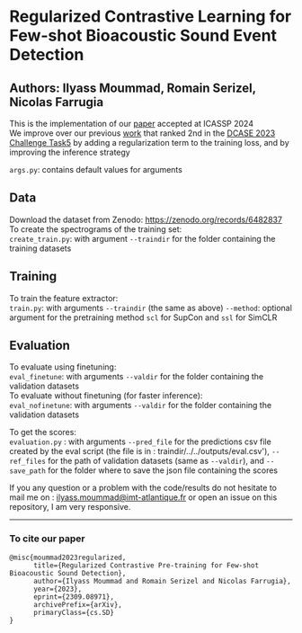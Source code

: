 # Regularized Contrastive Learning for Few-shot Bioacoustic Sound Event Detection
Authors: Ilyass Moummad, Romain Serizel, Nicolas Farrugia
---

This is the implementation of our [paper](https://arxiv.org/abs/2309.08971) accepted at ICASSP 2024\
We improve over our previous [work](https://github.com/ilyassmoummad/dcase23_task5_scl) that ranked 2nd in the [DCASE 2023 Challenge Task5](https://dcase.community/challenge2023/task-few-shot-bioacoustic-event-detection-results) by adding a regularization term to the training loss, and by improving the inference strategy

```args.py```: contains default values for arguments

## Data
Download the dataset from Zenodo: https://zenodo.org/records/6482837
To create the spectrograms of the training set:\
```create_train.py```: with argument ```--traindir``` for the folder containing the training datasets

## Training
To train the feature extractor:\
```train.py```: with arguments ```--traindir``` (the same as above)
```--method```: optional argument for the pretraining method ```scl``` for SupCon and ```ssl``` for SimCLR

## Evaluation
To evaluate using finetuning:\
```eval_finetune```: with arguments ```--valdir``` for the folder containing the validation datasets\
To evaluate without finetuning (for faster inference):\
```eval_nofinetune```: with arguments ```--valdir``` for the folder containing the validation datasets

To get the scores:\
```evaluation.py``` : with arguments ```--pred_file``` for the predictions csv file created by the eval script (the file is in : traindir/../../outputs/eval.csv'), ```--ref_files``` for the path of validation datasets (same as ```--valdir```), and ```--save_path``` for the folder where to save the json file containing the scores

If you any question or a problem with the code/results do not hesitate to mail me on : ilyass.moummad@imt-atlantique.fr or open an issue on this repository, I am very responsive.

---
### To cite our paper
```
@misc{moummad2023regularized,
      title={Regularized Contrastive Pre-training for Few-shot Bioacoustic Sound Detection}, 
      author={Ilyass Moummad and Romain Serizel and Nicolas Farrugia},
      year={2023},
      eprint={2309.08971},
      archivePrefix={arXiv},
      primaryClass={cs.SD}
}
```
